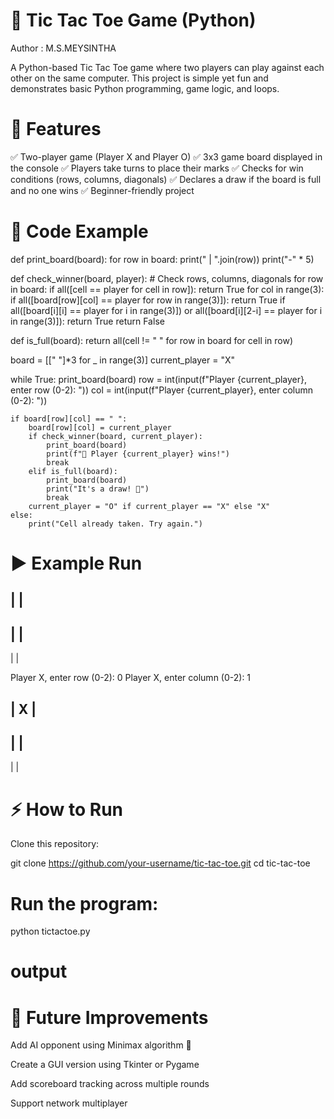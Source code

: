 # 🎲 Tic Tac Toe Game (Python)

Author : M.S.MEYSINTHA

A Python-based Tic Tac Toe game where two players can play against each other on the same computer.
This project is simple yet fun and demonstrates basic Python programming, game logic, and loops.

# 📌 Features

✅ Two-player game (Player X and Player O)
✅ 3x3 game board displayed in the console
✅ Players take turns to place their marks
✅ Checks for win conditions (rows, columns, diagonals)
✅ Declares a draw if the board is full and no one wins
✅ Beginner-friendly project

# 📜 Code Example
def print_board(board):
    for row in board:
        print(" | ".join(row))
        print("-" * 5)

def check_winner(board, player):
    # Check rows, columns, diagonals
    for row in board:
        if all([cell == player for cell in row]):
            return True
    for col in range(3):
        if all([board[row][col] == player for row in range(3)]):
            return True
    if all([board[i][i] == player for i in range(3)]) or all([board[i][2-i] == player for i in range(3)]):
        return True
    return False

def is_full(board):
    return all(cell != " " for row in board for cell in row)

board = [[" "]*3 for _ in range(3)]
current_player = "X"

while True:
    print_board(board)
    row = int(input(f"Player {current_player}, enter row (0-2): "))
    col = int(input(f"Player {current_player}, enter column (0-2): "))

    if board[row][col] == " ":
        board[row][col] = current_player
        if check_winner(board, current_player):
            print_board(board)
            print(f"🎉 Player {current_player} wins!")
            break
        elif is_full(board):
            print_board(board)
            print("It's a draw! 🤝")
            break
        current_player = "O" if current_player == "X" else "X"
    else:
        print("Cell already taken. Try again.")

# ▶️ Example Run
   |   |  
---------
   |   |  
---------
   |   |  

Player X, enter row (0-2): 0
Player X, enter column (0-2): 1

   | X |  
---------
   |   |  
---------
   |   |  

# ⚡ How to Run

Clone this repository:

git clone https://github.com/your-username/tic-tac-toe.git
cd tic-tac-toe


# Run the program:

python tictactoe.py

# output



# 🚀 Future Improvements

Add AI opponent using Minimax algorithm 🤖

Create a GUI version using Tkinter or Pygame

Add scoreboard tracking across multiple rounds

Support network multiplayer
